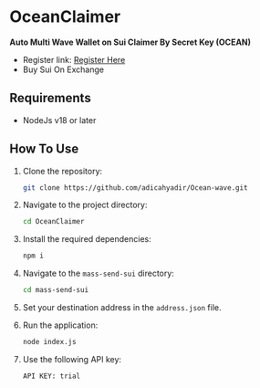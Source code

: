 # OceanClaimer

**Auto Multi Wave Wallet on Sui Claimer By Secret Key (OCEAN)**

- Register link: [Register Here](t.me/waveonsuibot/walletapp?startapp=1903868)
- Buy Sui On Exchange

## Requirements

- NodeJs v18 or later

## How To Use

1. Clone the repository:
    ```bash
    git clone https://github.com/adicahyadir/Ocean-wave.git
    ```

2. Navigate to the project directory:
    ```bash
    cd OceanClaimer
    ```

3. Install the required dependencies:
    ```bash
    npm i
    ```

4. Navigate to the `mass-send-sui` directory:
    ```bash
    cd mass-send-sui
    ```

5. Set your destination address in the `address.json` file.

6. Run the application:
    ```bash
    node index.js
    ```

7. Use the following API key:
    ```bash
    API KEY: trial
    ```